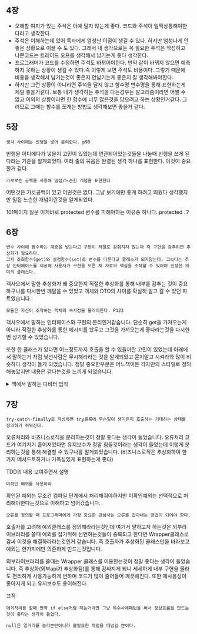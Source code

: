 
## 4장

- 오해할 여지가 있는 주석은 아예 달지 않는게 좋다. 코드와 주석이 일맥상통해야한다라고 생각한다.
- 주석은 이해하는데 있어 독자에게 엄청난 이점이 생길 수 있다. 하지만 엄청나게 안좋은 상황으로 이끌 수 도 있다. 그래서 내 생각으로는 꼭 필요한 주석은 작성하고 나쁜코드는 트레이드 오프를 생각해서 남기는게 좋다 생각한다.  
- 프로그래머가 코드를 수정하면 주석도 바뀌어야한다. 만약 같이 바뀌지 않으면 예측하지 못하는 상황이 생길 수 있다.즉 이렇게 보면 주석도 비용이다. 그렇기 때문에 비용을 생각해서 남기는것이 좋은지 안남기는게 좋은지 잘 생각해봐야한다.
- 하지만 그런 상황이 아니라면 주석을 달지 않고 함수명 변수명을 통해 표현하는게 제일 좋을거같다. 보통 내가 생각하는 주석을 다는경우는 알고리즘이라면 어쩔 수 없고 이외의 상황이라면 한 함수에 너무 많은것을 담으려고 하는 상황인거같다. 그러므로 그때는 함수를 쪼개는 방법도 생각해보면 좋을거 같다.


## 5장
```
생각 사이에는 빈행을 넣어 분리한다. p98
```
빈행을 어디에다가 넣을지 고민이 있었는데 연관되어있는것들을 나눌때 빈행을 쓰게 된다라는 기준을 알게되었다. 여러 줄의 묶음은 완결된 생각 하나를 표현한다. 이것이 중요한거 같다.

```
가로로는 공백을 사용해 밀접/느슨한 개념을 표현한다
```
어떤것은 가로공백이 있고 어떤것은 없다. 그냥 보기에만 좋게 하려고 띄웠다 생각했지만 밀접 느슨한 개념이란것을 알게되었다.

101페이지 질문 이게바로 protected 변수를 피해야하는 이유중 하나다. protected ..?

## 6장

```
변수 사이에 함수라는 계층을 넣는다고 구현이 저절로 감춰지지 않는다 즉 구현을 감추려면 추상화가 필요하다. 
그저 조회함수(get)와 설정함수(set)로 변수를 다룬다고 클래스가 되지않는다. 그보다는 추상 인터페이스를 제공해 사용자가 구현을 모른 채 자료의 핵심을 조작할 수 있어야 진정한 의미의 클래스다.
```
  객사오에서 말한 추상화가 왜 중요한지 적절한 추상화를 통해 내부를 감추는 것이 중요하구나를 다시한번 깨달을 수 있었고 객체와 DTO의 차이를 확실히 알고 갈 수 있던 파트였습니다.

``` 
모듈은 자신이 조작하는 객체의 속사정을 몰라야한다. P123
```
객사오에서 말하는 인터페이스와 구현의 분리인거같습니다. 단순히 get을 가져오는게 아니라 적절한 추상화를 통한 메시지를 놨두고 그것을 가져오는게 좋다라는것을 다시한번 상기할 수 있었습니다.

또한 한 클래스가 있다면 어느정도까지 호출을 할 수 있을까란 고민이 있었는데 아래에서 말하는거 처럼 낯선사람은 무시해라라는 것을 알게되었고 묻지말고 시켜라와 많이 비슷하다 생각이 들게 되었습니다. 정말 중요한부분은 어느책이든 각자만의 스타일로 정의해놓았지만 내용은 같다는것을 느끼게 되었습니다.
<details>
<summary>책에서 말하는 디비터 법칙</summary>
<div markdown="1">

책에서 디미터 법칙은"클래스 C의 메서드 f는 다음과 같은 객체의 메서드만 호출해야 한다."라고 주장합니다.

1. 클래스 C: 메서드 f가 속한 클래스인 클래스 C의 메서드는 호출할 수 있습니다. 이것은 자명한 부분입니다.
    
2. f가 생성한 객체: 메서드 f가 새로 생성한 객체의 메서드를 호출할 수 있습니다. 즉, 메서드 f에서 객체를 생성한 경우 해당 객체의 메서드를 호출할 수 있습니다.
    
3. f 인수로 넘어온 객체: 메서드 f에 인수로 전달된 객체의 메서드를 호출할 수 있습니다. 즉, 메서드 f에게 인수로 전달된 객체에 대해서만 메서드 호출이 가능합니다.
    
4. C 인스턴스 변수에 저장된 객체: 클래스 C의 인스턴스 변수에 저장된 객체의 메서드를 호출할 수 있습니다. 이것은 클래스 C가 직접 관리하는 객체에 대한 메서드 호출을 허용합니다.

단 위 객체에서 허용된 메서드가 반환하는 객체의 메서드는 호출하면 안된다고한다. 낯선 사람은 경계하고 친구랑만 놀라는 의미다.

</div>
</details>

## 7장

```
try-catch-finally로 작성하면 try블록에 무슨일이 생기든지 호출하는 기대하는 상태를 정의하기 쉬워진다.
```

오류처리와 비즈니스로직을 분리하는것이 정말 좋다는 생각이 들었습니다. 오류처리 코드가 여기저기 흩어져있다면 유지보수가 정말 힘들것이라는 생각이 들었는데 이렇게 분리하는것을 통해 해결할 수 있구나를 알게되었습니다. 
(비즈니스로직은 추상화하여 한가지 메서드로하거나 가독성있게 표현하는게 좋다)

TDD의 내용 보여주면서 설명

```
미확인 예외를 사용하라
```
확인된 예외는 무조건 컴파일 단계에서 처리해줘야하지만 미확인예외는 선택적으로 처리해야한다는것으로 이해하고 넘어갔습니다.

```
오류를 정의할 때 프로그래머에게 가장 중요한 관심사는 오류를 잡아내는 방법이 되어야 한다.
```
호출자를 고려해 예외클래스를 정의해라라는것인데 여기서 말하고자 하는것은 외부라이브러리를 쓸때 예외를 잡기위해 선언하는것들이 중복되고 한다면 Wrapper클래스로 감싸 이것을 해결하라라는것인거 같습니다. 즉 호출자가 추상화된 클래스만을 바라보고 예외는 한가지에만 의존하게 만드는것입니다.

외부라이브러리를 쓸때는 Wrapper 클래스를 이용한는것이 정말 좋다는 생각이 들었습니다. 즉 추상화(외부api가 추상화됨)를 통해 감싸지게 되니 세세하게 내부 구현을 몰라도 편리하게 사용가능하게 변하며 코드가 많이 줄어들어 깨끗해진다. 또한 재사용성이 좋아지게 되고 유지보수도 용이해진다. 

끄적

```
에외처리를 할때 만약 if else처럼 하는거라면 그냥 특수사례패턴을 써서 정상흐름을 만드는것이 좋다는 생각이 들었다.
```
```
null은 일거리를 늘리뿐만아니라 불필요한 작업을 떠넘길 뿐이다.
```
